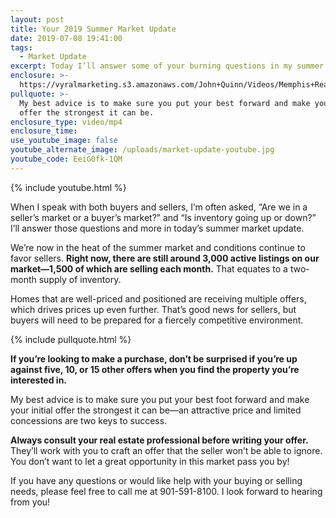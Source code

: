 ```yaml
---
layout: post
title: Your 2019 Summer Market Update
date: 2019-07-08 19:41:00
tags:
  - Market Update
excerpt: Today I’ll answer some of your burning questions in my summer market update.
enclosure: >-
  https://vyralmarketing.s3.amazonaws.com/John+Quinn/Videos/Memphis+Real+Estate-+Your+2019+Summer+Market+Update.mp4
pullquote: >-
  My best advice is to make sure you put your best forward and make your initial
  offer the strongest it can be.
enclosure_type: video/mp4
enclosure_time:
use_youtube_image: false
youtube_alternate_image: /uploads/market-update-youtube.jpg
youtube_code: EeiG0fk-1QM
---
```


{% include youtube.html %}

When I speak with both buyers and sellers, I’m often asked, “Are we in a seller’s market or a buyer’s market?” and “Is inventory going up or down?” I’ll answer those questions and more in today’s summer market update.&nbsp;

We’re now in the heat of the summer market and conditions continue to favor sellers. **Right now, there are still around 3,000 active listings on our market—1,500 of which are selling each month.** That equates to a two-month supply of inventory.

Homes that are well-priced and positioned are receiving multiple offers, which drives prices up even further. That’s good news for sellers, but buyers will need to be prepared for a fiercely competitive environment.&nbsp;

{% include pullquote.html %}

**If you’re looking to make a purchase, don’t be surprised if you’re up against five, 10, or 15 other offers when you find the property you’re interested in.&nbsp;**

My best advice is to make sure you put your best foot forward and make your initial offer the strongest it can be—an attractive price and limited concessions are two keys to success.

**Always consult your real estate professional before writing your offer.** They’ll work with you to craft an offer that the seller won’t be able to ignore. You don’t want to let a great opportunity in this market pass you by\!

If you have any questions or would like help with your buying or selling needs, please feel free to call me at 901-591-8100. I look forward to hearing from you\!